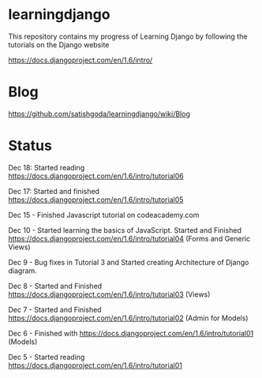 # learningdjango

This repository contains my progress of Learning Django by following the tutorials on the Django website

https://docs.djangoproject.com/en/1.6/intro/

# Blog 

https://github.com/satishgoda/learningdjango/wiki/Blog

# Status

Dec 18: Started reading https://docs.djangoproject.com/en/1.6/intro/tutorial06

Dec 17: Started and finished https://docs.djangoproject.com/en/1.6/intro/tutorial05

Dec 15 - Finished Javascript tutorial on codeacademy.com

Dec 10 - Started learning the basics of JavaScript. Started and Finished https://docs.djangoproject.com/en/1.6/intro/tutorial04 (Forms and Generic Views)

Dec 9 - Bug fixes in Tutorial 3 and Started creating Architecture of Django diagram.

Dec 8 - Started and Finished https://docs.djangoproject.com/en/1.6/intro/tutorial03 (Views)

Dec 7 - Started and Finished https://docs.djangoproject.com/en/1.6/intro/tutorial02 (Admin for Models)

Dec 6 - Finished with https://docs.djangoproject.com/en/1.6/intro/tutorial01 (Models)

Dec 5 - Started reading https://docs.djangoproject.com/en/1.6/intro/tutorial01